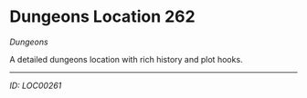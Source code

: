 # Dungeons Location 262

*Dungeons*

A detailed dungeons location with rich history and plot hooks.

---
*ID: LOC00261*